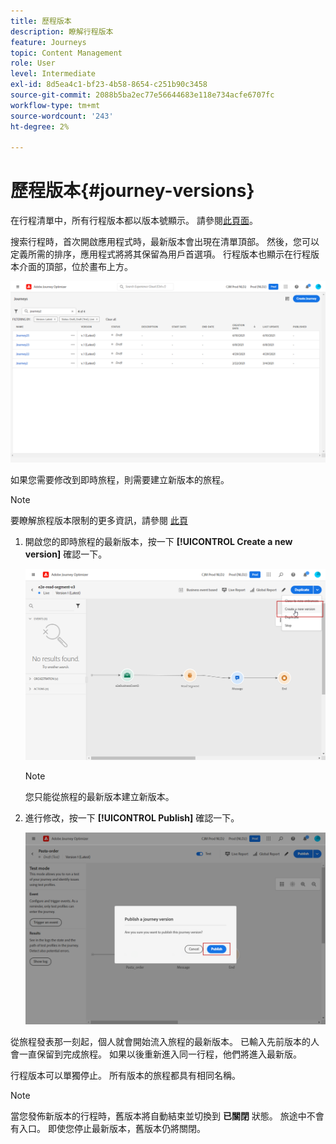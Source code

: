 ```yaml
---
title: 歷程版本
description: 瞭解行程版本
feature: Journeys
topic: Content Management
role: User
level: Intermediate
exl-id: 8d5ea4c1-bf23-4b58-8654-c251b90c3458
source-git-commit: 2088b5ba2ec77e56644683e118e734acfe6707fc
workflow-type: tm+mt
source-wordcount: '243'
ht-degree: 2%

---
```


# 歷程版本{#journey-versions}

在行程清單中，所有行程版本都以版本號顯示。 請參閱[此頁面](../building-journeys/using-the-journey-designer.md)。

搜索行程時，首次開啟應用程式時，最新版本會出現在清單頂部。 然後，您可以定義所需的排序，應用程式將將其保留為用戶首選項。 行程版本也顯示在行程版本介面的頂部，位於畫布上方。

![](../assets/journeyversions1.png)

如果您需要修改到即時旅程，則需要建立新版本的旅程。

>[!NOTE]
>
>要瞭解旅程版本限制的更多資訊，請參閱 [此頁](../start/limitations.md#journey-versions-limitations)

1. 開啟您的即時旅程的最新版本，按一下 **[!UICONTROL Create a new version]** 確認一下。

   ![](../assets/journeyversions2.png)

   >[!NOTE]
   >
   >您只能從旅程的最新版本建立新版本。

1. 進行修改，按一下 **[!UICONTROL Publish]** 確認一下。

   ![](../assets/journeyversions3.png)

從旅程發表那一刻起，個人就會開始流入旅程的最新版本。 已輸入先前版本的人會一直保留到完成旅程。 如果以後重新進入同一行程，他們將進入最新版。

行程版本可以單獨停止。 所有版本的旅程都具有相同名稱。

>[!NOTE]
>
>當您發佈新版本的行程時，舊版本將自動結束並切換到 **已關閉** 狀態。 旅途中不會有入口。 即使您停止最新版本，舊版本仍將關閉。
